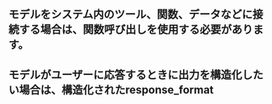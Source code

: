 ## モデルをシステム内のツール、関数、データなどに接続する場合は、関数呼び出しを使用する必要があります。
## モデルがユーザーに応答するときに出力を構造化したい場合は、構造化されたresponse_format 

